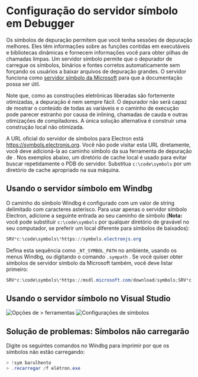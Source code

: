 # Configuração do servidor símbolo em Debugger

Os símbolos de depuração permitem que você tenha sessões de depuração melhores. Eles têm informações sobre as funções contidas em executáveis e bibliotecas dinâmicas e fornecem informações você para obter pilhas de chamadas limpas. Um servidor símbolo permite que o depurador de carregue os símbolos, binários e fontes corretos automaticamente sem forçando os usuários a baixar arquivos de depuração grandes. O servidor funciona como [servidor símbolo da Microsoft](https://support.microsoft.com/kb/311503) para que a documentação possa ser útil.

Note que, como as construções eletrônicas liberadas são fortemente otimizadas, a depuração é nem sempre fácil. O depurador não será capaz de mostrar o conteúdo de todas as variáveis e o caminho de execução pode parecer estranho por causa de inlining, chamadas de cauda e outras otimizações de compiladores. A única solução alternativa é construir uma construção local não otimizada.

A URL oficial do servidor de símbolos para Electron está https://symbols.electronjs.org. Você não pode visitar esta URL diretamente, você deve adicioná-la ao caminho símbolo da sua ferramenta de depuração de . Nos exemplos abaixo, um diretório de cache local é usado para evitar buscar repetidamente o PDB do servidor. Substitua `c:\code\symbols` por um diretório de cache apropriado na sua máquina.

## Usando o servidor símbolo em Windbg

O caminho do símbolo Windbg é configurado com um valor de string delimitado com caracteres asterisco. Para usar apenas o servidor símbolo Electron, adicione a seguinte entrada ao seu caminho de símbolo (**Nota:** você pode substituir `c:\code\symbols` por qualquer diretório de gravável no seu computador, se preferir um local diferente para símbolos de baixados):

```powershell
SRV*c:\code\symbols\*https://symbols.electronjs.org
```

Defina esta sequência como `_NT_SYMBOL_PATH` no ambiente, usando os menus Windbg, ou digitando o comando `.sympath` . Se você quiser obter símbolos de servidor símbolo da Microsoft também, você deve listar primeiro:

```powershell
SRV*c:\code\symbols\*https://msdl.microsoft.com/download/symbols;SRV*c:\code\symbols\*https://symbols.electronjs.org
```

## Usando o servidor símbolo no Visual Studio

![Opções de > ferramentas](https://mdn.mozillademos.org/files/733/symbol-server-vc8express-menu.jpg) ![Configurações de símbolos](https://mdn.mozillademos.org/files/2497/2005_options.gif)

## Solução de problemas: Símbolos não carregarão

Digite os seguintes comandos no Windbg para imprimir por que os símbolos não estão carregando:

```powershell
> !sym barulhento
> .recarregar /f elétron.exe
```
